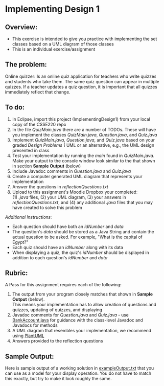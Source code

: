 # Implementing Design 1

## Overview:
- This exercise is intended to give you practice with implementing the set classes based on a UML diagram of those classes
- This is an individual exercise/assignment

## The problem:

Online quizzer: Is an online quiz application for teachers who write quizzes and students who take them.  The same quiz question can appear in multiple quizzes.  If a teacher updates a quiz question, it is important that all quizzes immediately reflect that change.

## To do:

1. In Eclipse, import this project (ImplementingDesign1) from your local copy of the CSSE220 repo
2. In the file *QuizMain.java* there are a number of TODOs. These will have you implement the classes *QuizMain.java*, *Question.java*, and *Quiz.java*
3. Implement *QuizMain.java*, *Question.java*, and *Quiz.java* based on your graded *Design Problems 1* UML or an alternative, e.g., the UML design presented in class
4. Test your implementation by running the *main* found in *QuizMain.java*. Make your output to the console window look similar to the that shown in section **Sample Output** (below)
5. Include Javadoc comments in *Question.java* and *Quiz.java* 
6. Create a computer generated UML diagram that represents your implementation
7. Answer the questions in *reflectionQuestions.txt*
8. Upload to this assignment's Moodle Dropbox your completed:
<br>(1) *.java* files, (2) your UML diagram, (3) your answers in *reflectionQuestions.txt*, and (4) any additional *.java* files that you may have created to solve this problem

*Additional Instructions*: 
- Each question should have both an *idNumber* and *data*
- The question's *data* should be stored as a Java String and contain the actual question to be asked. For example, "What is the capital of Egypt?"
- Each quiz should have an *idNumber* along with its data
- When displaying a quiz, the quiz's *idNumber* should be displayed in addition to each question's *idNumber* and *data*

## Rubric:

A Pass for this assignment requires each of the following:

1. The output from your program closely matches that shown in **Sample Output** (below).
<br>This means your implementation has to allow creation of questions and quizzes, updating of quizzes, and displaying
2. Javadoc comments for *Question.java* and *Quiz.java* - use [BankAccount.java](src/javadocExample/BankAccount.java) for guidance with the class-level Javadoc and Javadocs for methods
3. A UML diagram that resembles your implementation, we recommend using [PlantUML](http://plantuml.com/plantuml) 
4. Answers provided to the reflection questions

## Sample Output:

Here is sample output of a working solution in [exampleOutput.txt](src/exampleOutput.txt) that you can use as a
model for your display operation. You do not have to match this exactly, but try to make it look roughly the same.
